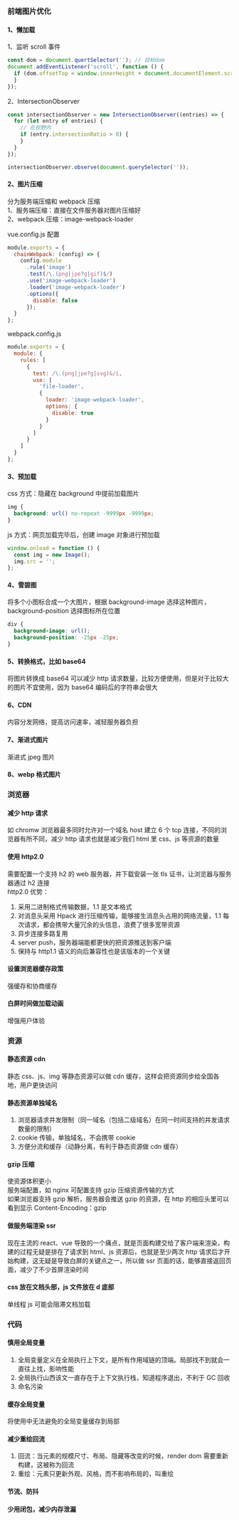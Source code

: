 ### 前端图片优化

#### 1、懒加载

1、监听 scroll 事件

```js
const dom = document.quertSelector(''); // 目标dom
document.addEventListener('scroll', function () {
  if (dom.offsetTop < window.innerHeight + document.documentElement.scrollTop) {
  }
});
```

2、IntersectionObserver

```js
const intersectionObserver = new IntersectionObserver((entries) => {
  for (let entry of entries) {
    // 在视野内
    if (entry.intersectionRatio > 0) {
    }
  }
});

intersectionObserver.observe(document.querySelector(''));
```

#### 2、图片压缩

分为服务端压缩和 webpack 压缩  
1、服务端压缩：直接在文件服务器对图片压缩好  
2、webpack 压缩：image-webpack-loader

vue.config.js 配置

```js
module.exports = {
  chainWebpack: (config) => {
    config.module
      .rule('image')
      .test(/\.(png|jpe?g|gif)$/)
      .use('image-webpack-loader')
      .loader('image-webpack-loader')
      .options({
        disable: false
      });
  }
};
```

webpack.config.js

```js
module.exports = {
  module: {
    rules: [
      {
        test: /\.(png|jpe?g|svg)&/i,
        use: [
          'file-loader',
          {
            loader: 'image-webpack-loader',
            options: {
              disable: true
            }
          }
        ]
      }
    ]
  }
};
```

#### 3、预加载

css 方式：隐藏在 background 中提前加载图片

```css
img {
  background: url() no-repeat -9999px -9999px;
}
```

js 方式：网页加载完毕后，创建 image 对象进行预加载

```js
window.onload = function () {
  const img = new Image();
  img.src = '';
};
```

#### 4、雪碧图

将多个小图标合成一个大图片，根据 background-image 选择这种图片，background-position 选择图标所在位置

```css
div {
  background-image: url();
  background-position: -25px -25px;
}
```

#### 5、转换格式，比如 base64

将图片转换成 base64 可以减少 http 请求数量，比较方便使用，但是对于比较大的图片不宜使用，因为 base64 编码后的字符串会很大

#### 6、CDN

内容分发网络，提高访问速率，减轻服务器负担

#### 7、渐进式图片

渐进式 jpeg 图片

#### 8、webp 格式图片

### 浏览器

#### 减少 http 请求

如 chromw 浏览器最多同时允许对一个域名 host 建立 6 个 tcp 连接，不同的浏览器有所不同，减少 http 请求也就是减少我们 html 里 css、js 等资源的数量

#### 使用 http2.0

需要配置一个支持 h2 的 web 服务器，并下载安装一张 tls 证书，让浏览器与服务器通过 h2 连接  
http2.0 优势：

1. 采用二进制格式传输数据，1.1 是文本格式
2. 对消息头采用 Hpack 进行压缩传输，能够接生消息头占用的网络流量，1.1 每次请求，都会携带大量冗余的头信息，浪费了很多宽带资源
3. 异步连接多路复用
4. server push，服务器端能都更快的把资源推送到客户端
5. 保持与 http1.1 语义的向后兼容性也是该版本的一个关键

#### 设置浏览器缓存政策

强缓存和协商缓存

#### 白屏时间做加载动画

增强用户体验

### 资源

#### 静态资源 cdn

静态 css、js、img 等静态资源可以做 cdn 缓存，这样会把资源同步给全国各地，用户更快访问

#### 静态资源单独域名

1. 浏览器请求并发限制（同一域名（包括二级域名）在同一时间支持的并发请求数量的限制）
2. cookie 传输，单独域名，不会携带 cookie
3. 方便分流和缓存（动静分离，有利于静态资源做 cdn 缓存）

#### gzip 压缩

使资源体积更小  
服务端配置，如 nginx 可配置支持 gzip 压缩资源传输的方式  
如果浏览器支持 gzip 解析，服务器会推送 gzip 的资源，在 http 的相应头里可以看到显示 Content-Encoding：gzip

#### 做服务端渲染 ssr

现在主流的 react、vue 导致的一个痛点，就是页面构建交给了客户端来渲染，构建的过程无疑是排在了请求到 html、js 资源后，也就是至少两次 http 请求后才开始构建，这无疑是导致白屏的关键点之一，所以做 ssr 页面的话，能够直接返回页面，减少了不少首屏渲染时间

#### css 放在文档头部，js 文件放在 d 底部

单线程 js 可能会阻滞文档加载

### 代码

#### 慎用全局变量

1. 全局变量定义在全局执行上下文，是所有作用域链的顶端。局部找不到就会一直往上找，影响性能
2. 全局执行山西该文一直存在于上下文执行栈，知道程序退出，不利于 GC 回收
3. 命名污染

#### 缓存全局变量

将使用中无法避免的全局变量缓存到局部

#### 减少重绘回流

1. 回流：当元素的规模尺寸、布局、隐藏等改变的时候，render dom 需要重新构建，这被称为回流
2. 重绘：元素只更新外观、风格，而不影响布局的，叫重绘

#### 节流、防抖

#### 少用闭包，减少内存泄漏
